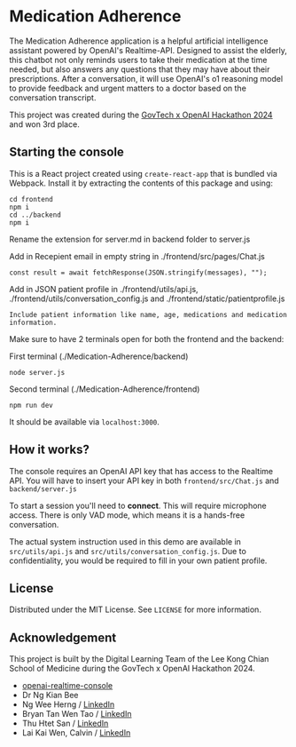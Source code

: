 # Medication Adherence

The Medication Adherence application is a helpful artificial intelligence assistant powered by OpenAI's Realtime-API. Designed to assist the elderly, this chatbot not only reminds users to take their medication at the time needed, but also answers any questions that they may have about their prescriptions. After a conversation, it will use OpenAI's o1 reasoning model to provide feedback and urgent matters to a doctor based on the conversation transcript.

This project was created during the [GovTech x OpenAI Hackathon 2024](https://www.tech.gov.sg/media/events/govtech-openai-hackathon-2024/) and won 3rd place.

## Starting the console

This is a React project created using `create-react-app` that is bundled via Webpack.
Install it by extracting the contents of this package and using:

```shell
cd frontend
npm i
cd ../backend
npm i
```

Rename the extension for server.md in backend folder to server.js

Add in Recepient email in empty string in ./frontend/src/pages/Chat.js

```shell
const result = await fetchResponse(JSON.stringify(messages), "");
```

Add in JSON patient profile in ./frontend/utils/api.js, ./frontend/utils/conversation_config.js and ./frontend/static/patientprofile.js

```shell
Include patient information like name, age, medications and medication information.
```

Make sure to have 2 terminals open for both the frontend and the backend:

First terminal (./Medication-Adherence/backend)

```shell
node server.js
```

Second terminal (./Medication-Adherence/frontend)

```shell
npm run dev
```

It should be available via `localhost:3000`.

## How it works?

The console requires an OpenAI API key that has access to the Realtime API.
You will have to insert your API key in both `frontend/src/Chat.js` and `backend/server.js`

To start a session you'll need to **connect**. This will require microphone access.
There is only VAD mode, which means it is a hands-free conversation.

The actual system instruction used in this demo are available in `src/utils/api.js` and `src/utils/conversation_config.js`. Due to confidentiality, you would be required to fill in your own patient profile.

## License

Distributed under the MIT License. See `LICENSE` for more information.

## Acknowledgement

This project is built by the Digital Learning Team of the Lee Kong Chian School of Medicine during the GovTech x OpenAI Hackathon 2024.

- [openai-realtime-console](https://github.com/openai/openai-realtime-console)
- Dr Ng Kian Bee
- Ng Wee Herng / [LinkedIn](https://www.linkedin.com/in/ng-wee-herng-0b8888272/)
- Bryan Tan Wen Tao / [LinkedIn](https://www.linkedin.com/in/bryan-tan-wen-tao-843b27272/)
- Thu Htet San / [LinkedIn](https://www.linkedin.com/in/thu-htet-san-733607169/)
- Lai Kai Wen, Calvin / [LinkedIn](https://www.linkedin.com/in/calvin-lai-1865b9279/)
